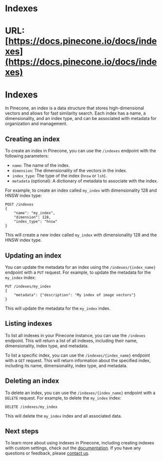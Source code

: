 # Indexes

# URL: [https://docs.pinecone.io/docs/indexes](https://docs.pinecone.io/docs/indexes)

# Indexes

In Pinecone, an index is a data structure that stores high-dimensional vectors and allows for fast similarity search. Each index has a name, a dimensionality, and an index type, and can be associated with metadata for organization and management.

## Creating an index

To create an index in Pinecone, you can use the `/indexes` endpoint with the following parameters:

- `name`: The name of the index.
- `dimension`: The dimensionality of the vectors in the index.
- `index_type`: The type of the index (`hnsw` or `lsh`).
- `metadata` (optional): A dictionary of metadata to associate with the index.

For example, to create an index called `my_index` with dimensionality 128 and HNSW index type:

```
POST /indexes
{
    "name": "my_index",
    "dimension": 128,
    "index_type": "hnsw"
}

```

This will create a new index called `my_index` with dimensionality 128 and the HNSW index type.

## Updating an index

You can update the metadata for an index using the `/indexes/{index_name}` endpoint with a `PUT` request. For example, to update the metadata for the `my_index` index:

```
PUT /indexes/my_index
{
    "metadata": {"description": "My index of image vectors"}
}

```

This will update the metadata for the `my_index` index.

## Listing indexes

To list all indexes in your Pinecone instance, you can use the `/indexes` endpoint. This will return a list of all indexes, including their name, dimensionality, index type, and metadata.

To list a specific index, you can use the `/indexes/{index_name}` endpoint with a `GET` request. This will return information about the specified index, including its name, dimensionality, index type, and metadata.

## Deleting an index

To delete an index, you can use the `/indexes/{index_name}` endpoint with a `DELETE` request. For example, to delete the `my_index` index:

```
DELETE /indexes/my_index

```

This will delete the `my_index` index and all associated data.

## Next steps

To learn more about using indexes in Pinecone, including creating indexes with custom settings, check out the [documentation](https://docs.pinecone.io/docs/indexes). If you have any questions or feedback, please [contact us](https://www.pinecone.io/contact/).